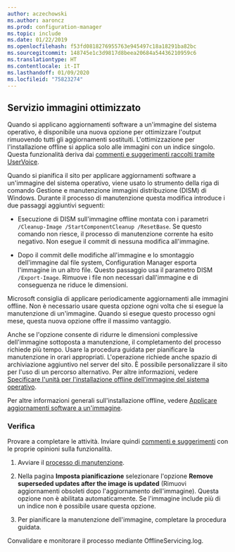 ```yaml
---
author: aczechowski
ms.author: aaroncz
ms.prod: configuration-manager
ms.topic: include
ms.date: 01/22/2019
ms.openlocfilehash: f53fd0818276955763e945497c18a18291ba82bc
ms.sourcegitcommit: 148745e1c3d9817d8beea20684a54436210959c6
ms.translationtype: HT
ms.contentlocale: it-IT
ms.lasthandoff: 01/09/2020
ms.locfileid: "75823274"
---
```

## <a name="bkmk_resetbase"></a> Servizio immagini ottimizzato
<!--3555951-->

Quando si applicano aggiornamenti software a un'immagine del sistema operativo, è disponibile una nuova opzione per ottimizzare l'output rimuovendo tutti gli aggiornamenti sostituiti. L'ottimizzazione per l'installazione offline si applica solo alle immagini con un indice singolo. Questa funzionalità deriva dai [commenti e suggerimenti raccolti tramite UserVoice](https://configurationmanager.uservoice.com/forums/300492-ideas/suggestions/34230259-integrate-resetbase-and-wim-optimization-exportin). 

Quando si pianifica il sito per applicare aggiornamenti software a un'immagine del sistema operativo, viene usato lo strumento della riga di comando Gestione e manutenzione immagini distribuzione (DISM) di Windows. Durante il processo di manutenzione questa modifica introduce i due passaggi aggiuntivi seguenti:  

- Esecuzione di DISM sull'immagine offline montata con i parametri `/Cleanup-Image /StartComponentCleanup /ResetBase`. Se questo comando non riesce, il processo di manutenzione corrente ha esito negativo. Non esegue il commit di nessuna modifica all'immagine.  

-  Dopo il commit delle modifiche all'immagine e lo smontaggio dell'immagine dal file system, Configuration Manager esporta l'immagine in un altro file. Questo passaggio usa il parametro DISM `/Export-Image`. Rimuove i file non necessari dall'immagine e di conseguenza ne riduce le dimensioni.  

Microsoft consiglia di applicare periodicamente aggiornamenti alle immagini offline. Non è necessario usare questa opzione ogni volta che si esegue la manutenzione di un'immagine. Quando si esegue questo processo ogni mese, questa nuova opzione offre il massimo vantaggio. 

Anche se l'opzione consente di ridurre le dimensioni complessive dell'immagine sottoposta a manutenzione, il completamento del processo richiede più tempo. Usare la procedura guidata per pianificare la manutenzione in orari appropriati. L'operazione richiede anche spazio di archiviazione aggiuntivo nel server del sito. È possibile personalizzare il sito per l'uso di un percorso alternativo. Per altre informazioni, vedere [Specificare l'unità per l'installazione offline dell'immagine del sistema operativo](/sccm/osd/get-started/manage-operating-system-images#bkmk_servicing-drive). 

Per altre informazioni generali sull'installazione offline, vedere [Applicare aggiornamenti software a un'immagine](/sccm/osd/get-started/manage-operating-system-images#BKMK_OSImagesApplyUpdates). 


### <a name="try-it-out"></a>Verifica

Provare a completare le attività. Inviare quindi [commenti e suggerimenti](/sccm/core/understand/find-help#product-feedback) con le proprie opinioni sulla funzionalità.

1. Avviare il [processo di manutenzione](/sccm/osd/get-started/manage-operating-system-images#servicing-process).  

2. Nella pagina **Imposta pianificazione** selezionare l'opzione **Remove superseded updates after the image is updated** (Rimuovi aggiornamenti obsoleti dopo l'aggiornamento dell'immagine). Questa opzione non è abilitata automaticamente. Se l'immagine include più di un indice non è possibile usare questa opzione.  

3. Per pianificare la manutenzione dell'immagine, completare la procedura guidata.  

Convalidare e monitorare il processo mediante OfflineServicing.log. 

